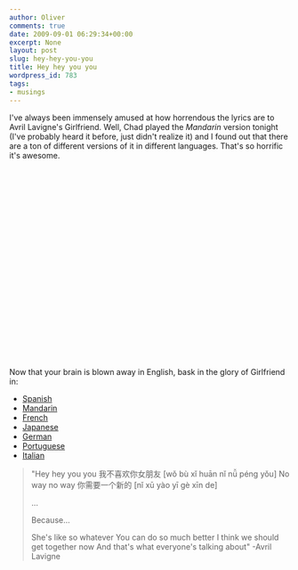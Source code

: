 ```yaml
---
author: Oliver
comments: true
date: 2009-09-01 06:29:34+00:00
excerpt: None
layout: post
slug: hey-hey-you-you
title: Hey hey you you
wordpress_id: 783
tags:
- musings
---
```


I've always been immensely amused at how horrendous the lyrics are to Avril Lavigne's Girlfriend.  Well, Chad played the <em>Mandarin</em> version tonight (I've probably heard it before, just didn't realize it) and I found out that there are a ton of different versions of it in different languages.  That's so horrific it's awesome.

<object width="425" height="344"><param name="movie" value="https://www.youtube.com/v/iT5Ez_qxpc0&hl=en&fs=1&"></param><param name="allowFullScreen" value="true"></param><param name="allowscriptaccess" value="always"></param><embed src="https://www.youtube.com/v/iT5Ez_qxpc0&hl=en&fs=1&" type="application/x-shockwave-flash" allowscriptaccess="always" allowfullscreen="true" width="425" height="344"></embed></object>

Now that your brain is blown away in English, bask in the glory of Girlfriend in:

<ul>
<li><a href="https://www.youtube.com/watch?v=j2GWMEANbJQ">Spanish</a></li>
<li><a href="https://www.youtube.com/watch?v=CeA-kUsK-rw">Mandarin</a></li>
<li><a href="https://www.youtube.com/watch?v=oTuYj9Nii1E">French</a></li>
<li><a href="https://www.youtube.com/watch?v=-LqsLLC4zuM">Japanese</a></li>
<li><a href="https://www.youtube.com/watch?v=0UxVli_9lTw">German</a></li>
<li><a href="https://www.youtube.com/watch?v=WUQbfseiRIo">Portuguese</a></li>
<li><a href="https://www.youtube.com/watch?v=1yVHB204tDA">Italian</a></li>
</ul>

<blockquote class="lyrics">"Hey hey you you
我不喜欢你女朋友 [wǒ bù xǐ huān nǐ nǚ péng yǒu]
No way no way
你需要一个新的 [nǐ xū yào yī gè xīn de]

...

Because...

She's like so whatever
You can do so much better
I think we should get together now
And that's what everyone's talking about" -Avril Lavigne</blockquote>